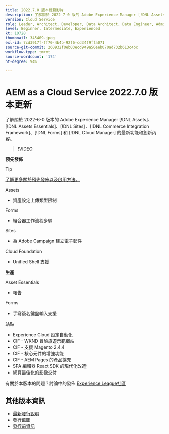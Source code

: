 ```yaml
---
title: 2022.7.0 版本總覽影片
description: 了解關於 2022-7-0 版的 Adobe Experience Manager [!DNL Assets Essentials], [!DNL Sites], [!DNL Screens], [!DNL Forms] 和 [!DNL Cloud Foundation] 的最新功能和創新。
version: Cloud Service
role: Leader, Architect, Developer, Data Architect, Data Engineer, Admin, User
level: Beginner, Intermediate, Experienced
kt: 10728
thumbnail: 345409.jpeg
exl-id: 7cd3917f-ff70-4b4b-92f6-cd34f9ffa071
source-git-commit: 260932f0eb03ecd949a50eeb070ad732b613c4bc
workflow-type: tm+mt
source-wordcount: '174'
ht-degree: 94%

---
```



# AEM as a Cloud Service 2022.7.0 版本更新

了解關於 2022-6-0 版本的 Adobe Experience Manager [!DNL Assets]、[!DNL Assets Essentials]、[!DNL Sites]、[!DNL Commerce Integration Framework]、[!DNL Forms] 和 [!DNL Cloud Manager] 的最新功能和創新內容。

>[!VIDEO](https://video.tv.adobe.com/v/345409/?quality=12&learn=on)

**預先發佈**

>[!TIP]
>
>[了解更多關於預先發佈以及啟用方法。](https://experienceleague.adobe.com/docs/experience-manager-cloud-service/content/release-notes/prerelease.html)

Assets

* 資產設定上傳類型限制

Forms

* 組合器工作流程步驟

Sites

* 為 Adobe Campaign 建立電子郵件

Cloud Foundation

* Unified Shell 支援

**生產**

Asset Essentials

* 報告

Forms

* 手寫簽名鍵盤輸入支援

站點

* Experience Cloud 設定自動化
* CIF - WKND 冒險旅遊示範網站
* CIF - 支援 Magento 2.4.4
* CIF - 核心元件的增強功能
* CIF - AEM Pages 的產品擴充
* SPA 編輯器 React SDK 的現代化改造
* 網頁最佳化的影像交付

有關於本版本的問題？討論中的發佈 [Experience League社區](https://adobe.ly/3paYDAo)

## 其他版本資訊

* [最新發行說明](https://experienceleague.adobe.com/docs/experience-manager-cloud-service/content/release-notes/home.html)
* [發行藍圖](https://experienceleague.adobe.com/docs/experience-manager-release-information/aem-release-updates/update-releases-roadmap.html)
* [發行前資訊](https://experienceleague.adobe.com/docs/experience-manager-cloud-service/content/release-notes/prerelease.html)

